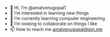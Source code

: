 - 👋 Hi, I’m @amalvenugopal1
- 👀 I’m interested in learning new things
- 🌱 I’m currently learning computer engineering
- 💞️ I’m looking to collaborate on things I like
- 📫 How to reach me amalvenugopal@pm.me

<!---
amalvenugopal1/amalvenugopal1 is a ✨ special ✨ repository because its `README.md` (this file) appears on your GitHub profile.
You can click the Preview link to take a look at your changes.
--->
